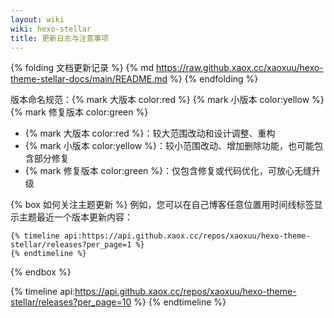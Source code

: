 ```yaml
---
layout: wiki
wiki: hexo-stellar
title: 更新日志与注意事项
---
```


{% folding 文档更新记录 %}
{% md https://raw.github.xaox.cc/xaoxuu/hexo-theme-stellar-docs/main/README.md %}
{% endfolding %}

版本命名规范：{% mark 大版本 color:red %} {% mark 小版本 color:yellow %} {% mark 修复版本 color:green %}
- {% mark 大版本 color:red %}：较大范围改动和设计调整、重构
- {% mark 小版本 color:yellow %}：较小范围改动、增加删除功能，也可能包含部分修复
- {% mark 修复版本 color:green %}：仅包含修复或代码优化，可放心无缝升级

{% box 如何关注主题更新 %}
例如，您可以在自己博客任意位置用时间线标签显示主题最近一个版本更新内容：
```
{% timeline api:https://api.github.xaox.cc/repos/xaoxuu/hexo-theme-stellar/releases?per_page=1 %}
{% endtimeline %}
```

{% endbox %}

{% timeline api:https://api.github.xaox.cc/repos/xaoxuu/hexo-theme-stellar/releases?per_page=10 %}
{% endtimeline %}

